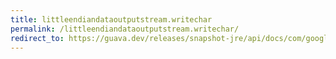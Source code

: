 ```yaml
---
title: littleendiandataoutputstream.writechar
permalink: /littleendiandataoutputstream.writechar/
redirect_to: https://guava.dev/releases/snapshot-jre/api/docs/com/google/common/io/LittleEndianDataOutputStream.html#writeChar-int-
---
```


